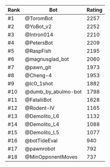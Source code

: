 Rank|Bot|Rating
---|---|---
#1|@ToromBot|2257
#2|@YoBot_v2|2252
#3|@Intron014|2210
#4|@PetersBot|2209
#5|@RaspFish|2195
#6|@magnusglad_bot|2060
#7|@pawn_git|1973
#8|@Cheng-4|1953
#9|@lc0_1shot|1882
#10|@dumb_by_abulmo-bot|1798
#11|@FataliiBot|1628
#12|@Rodent-IV|1165
#13|@Demolito_L6|1132
#14|@Demolito_L4|1088
#15|@Demolito_L5|1077
#16|@botTideEval|940
#17|@pawnrobot|792
#18|@MinOpponentMoves|737
